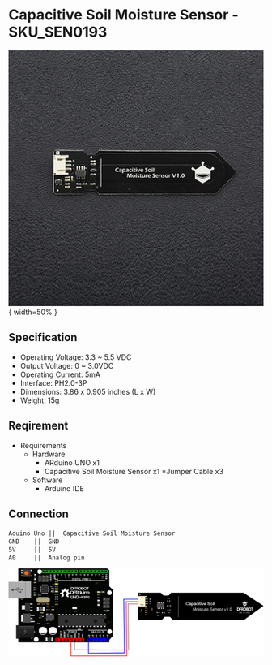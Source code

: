 # Capacitive Soil Moisture Sensor - SKU_SEN0193
![](SEN0193.jpg){ width=50% }

## Specification

* Operating Voltage: 3.3 ~ 5.5 VDC
* Output Voltage: 0 ~ 3.0VDC
* Operating Current: 5mA
* Interface: PH2.0-3P
* Dimensions: 3.86 x 0.905 inches (L x W)
* Weight: 15g

## Reqirement
* Requirements
  * Hardware
    * ARduino UNO x1
    * Capacitive Soil Moisture Sensor x1
    *Jumper Cable x3
  * Software
    * Arduino IDE 

## Connection
```
Aduino Uno ||  Capacitive Soil Moisture Sensor
GND	   ||  GND 
5V	   ||  5V
A0	   ||  Analog pin 
```

![Schematicxx](SEN0193-line.png)
